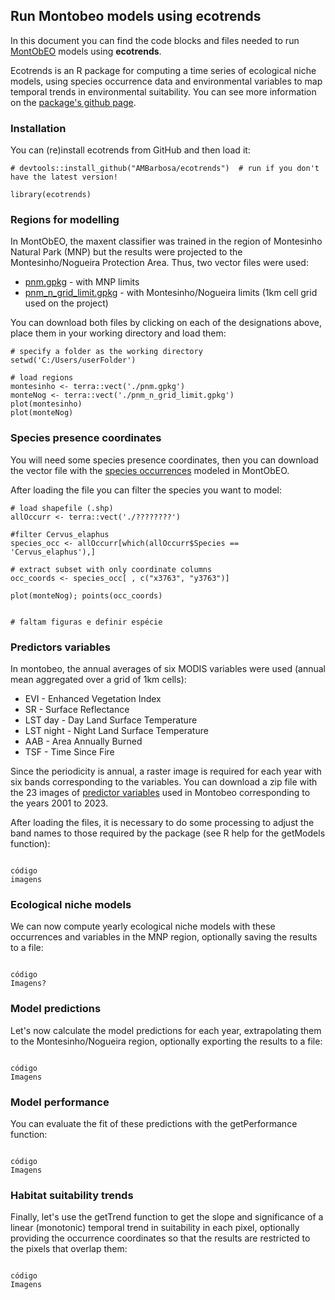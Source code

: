 ## Run Montobeo models using ecotrends

In this document you can find the code blocks and files needed to run <a href="https://montobeo.wordpress.com/">MontObEO</a> models using **ecotrends**.

Ecotrends is an R package for computing a time series of ecological niche models, using species occurrence data and environmental variables to map temporal trends in environmental suitability. You can see more information on the <a href="https://github.com/AMBarbosa/ecotrends">package's github page</a>.


### Installation

You can (re)install ecotrends from GitHub and then load it:

```
# devtools::install_github("AMBarbosa/ecotrends")  # run if you don't have the latest version!

library(ecotrends)
```

### Regions for modelling

In MontObEO, the maxent classifier was trained in the region of Montesinho Natural Park (MNP) but the results were projected to the Montesinho/Nogueira Protection Area. Thus, two vector files were used:
- <a href="https://drive.google.com/uc?export=download&id=1uuUxtpfjJlTDW4gPKLpz101U6L1yh8cz">pnm.gpkg</a> - with MNP limits
- <a href="https://drive.google.com/uc?export=download&id=1HhLo7iJdTVH259e66YIArJokbyGWQgzP">pnm_n_grid_limit.gpkg</a> - with Montesinho/Nogueira limits (1km cell grid used on the project)


You can download both files by clicking on each of the designations above, place them in your working directory and load them:
```
# specify a folder as the working directory
setwd('C:/Users/userFolder')

# load regions
montesinho <- terra::vect('./pnm.gpkg')
monteNog <- terra::vect('./pnm_n_grid_limit.gpkg')
plot(montesinho)
plot(monteNog)

```

### Species presence coordinates

You will need some species presence coordinates, then you can download the vector file with the <a href="https://drive.google.com/uc?export=download&id=1ohSr_InDlzXThOP3GuJrV5B14aYqv73I">species occurrences</a> modeled in MontObEO.

After loading the file you can filter the species you want to model:


```
# load shapefile (.shp)
allOccurr <- terra::vect('./????????')

#filter Cervus_elaphus
species_occ <- allOccurr[which(allOccurr$Species == 'Cervus_elaphus'),]

# extract subset with only coordinate columns
occ_coords <- species_occ[ , c("x3763", "y3763")]

plot(monteNog); points(occ_coords)


# faltam figuras e definir espécie
```

### Predictors variables

In montobeo, the annual averages of six MODIS variables were used (annual mean aggregated over a grid of 1km cells):
- EVI	- Enhanced Vegetation Index
- SR - Surface Reflectance
- LST day -	Day Land Surface Temperature
- LST night -	Night Land Surface Temperature
- AAB	- Area Annually Burned
- TSF	- Time Since Fire

Since the periodicity is annual, a raster image is required for each year with six bands corresponding to the variables. You can download a zip file with the 23 images of <a href="https://drive.google.com/uc?export=download&id=1PcnfVH89t09LbvTYY2exqGor9JQbZSu4">predictor variables</a> used in Montobeo corresponding to the years 2001 to 2023.

After loading the files, it is necessary to do some processing to adjust the band names to those required by the package (see R help for the getModels function):

```

código
imagens

```

### Ecological niche models

We can now compute yearly ecological niche models with these occurrences and variables in the MNP region, optionally saving the results to a file:

```

código
Imagens?

```

### Model predictions

Let's now calculate the model predictions for each year, extrapolating them to the Montesinho/Nogueira region, optionally exporting the results to a file:

```

código
Imagens

```

### Model performance

You can evaluate the fit of these predictions with the getPerformance function:

```

código
Imagens

```

### Habitat suitability trends

Finally, let's use the getTrend function to get the slope and significance of a linear (monotonic) temporal trend in suitability in each pixel, optionally providing the occurrence coordinates so that the results are restricted to the pixels that overlap them:

```

código
Imagens

```
